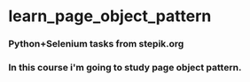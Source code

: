 # learn_page_object_pattern
### Python+Selenium tasks from stepik.org 
### In this course i'm going to study page object pattern.